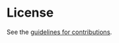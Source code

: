 # License

See the
[guidelines for contributions](https://github.com/tireddy2/pqc_uta/blob/main/CONTRIBUTING.md).
